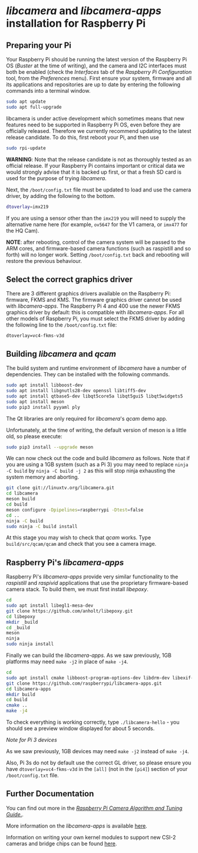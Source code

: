 # _libcamera_ and _libcamera-apps_ installation for Raspberry Pi

## Preparing your Pi

Your Raspberry Pi should be running the latest version of the Raspberry Pi OS (_Buster_ at the time of writing), and the camera and I2C interfaces must both be enabled (check the _Interfaces_ tab of the _Raspberry Pi Configuration_ tool, from the _Preferences_ menu). First ensure your system, firmware and all its applications and repositories are up to date by entering the following commands into a terminal window.

```bash
sudo apt update
sudo apt full-upgrade
```

libcamera is under active development which sometimes means that new features need to be supported in Raspberry Pi OS, even before they are officially released. Therefore we currently recommend updating to the latest release candidate. To do this, first reboot your Pi, and then use

```bash
sudo rpi-update
```

**WARNING**: Note that the release candidate is not as thoroughly tested as an official release. If your Raspberry Pi contains important or critical data we would strongly advise that it is backed up first, or that a fresh SD card is used for the purpose of trying _libcamera_.

Next, the `/boot/config.txt` file must be updated to load and use the camera driver, by adding the following to the bottom.

```bash
dtoverlay=imx219
```

If you are using a sensor other than the `imx219` you will need to supply the alternative name here (for example, `ov5647` for the V1 camera, or `imx477` for the HQ Cam).

**NOTE**: after rebooting, control of the camera system will be passed to the ARM cores, and firmware-based camera functions (such as raspistill and so forth) will no longer work. Setting `/boot/config.txt` back and rebooting will restore the previous behaviour.

## Select the correct graphics driver

There are 3 different graphics drivers available on the Raspberry Pi: firmware, FKMS and KMS. The firmware graphics driver cannot be used with _libcamera-apps_. The Raspberry Pi 4 and 400 use the newer FKMS graphics driver by default: this is compatible with _libcamera-apps_. For all other models of Raspberry Pi, you must select the FKMS driver by adding the following line to the `/boot/config.txt` file:

```
dtoverlay=vc4-fkms-v3d
```

## Building _libcamera_ and _qcam_

The build system and runtime environment of _libcamera_ have a number of dependencies. They can be installed with the following commands.

```bash
sudo apt install libboost-dev
sudo apt install libgnutls28-dev openssl libtiff5-dev
sudo apt install qtbase5-dev libqt5core5a libqt5gui5 libqt5widgets5
sudo apt install meson
sudo pip3 install pyyaml ply
```

The Qt libraries are only required for _libcamera_'s _qcam_ demo app.

Unfortunately, at the time of writing, the default version of meson is a little old, so please execute:

```bash
sudo pip3 install --upgrade meson
 ```

We can now check out the code and build _libcamera_ as follows. Note that if you are using a 1GB system (such as a Pi 3) you may need to replace `ninja -C build` by `ninja -C build -j 2` as this will stop ninja exhausting the system memory and aborting.

```bash
git clone git://linuxtv.org/libcamera.git
cd libcamera
meson build
cd build
meson configure -Dpipelines=raspberrypi -Dtest=false
cd ..
ninja -C build
sudo ninja -C build install
```

At this stage you may wish to check that _qcam_ works. Type `build/src/qcam/qcam` and check that you see a camera image.

## Raspberry Pi's _libcamera-apps_

Raspberry Pi's _libcamera-apps_ provide very similar functionality to the _raspistill_ and _raspivid_ applications that use the proprietary firmware-based camera stack. To build them, we must first install _libepoxy_.

```bash
cd
sudo apt install libegl1-mesa-dev
git clone https://github.com/anholt/libepoxy.git
cd libepoxy
mkdir _build
cd _build
meson
ninja
sudo ninja install
```

Finally we can build the _libcamera-apps_. As we saw previously, 1GB platforms may need `make -j2` in place of `make -j4`.

```bash
cd
sudo apt install cmake libboost-program-options-dev libdrm-dev libexif-dev
git clone https://github.com/raspberrypi/libcamera-apps.git
cd libcamera-apps
mkdir build
cd build
cmake ..
make -j4
```

To check everything is working correctly, type `./libcamera-hello` - you should see a preview window displayed for about 5 seconds.

*Note for Pi 3 devices*

As we saw previously, 1GB devices may need `make -j2` instead of `make -j4`.

Also, Pi 3s do not by default use the correct GL driver, so please ensure you have `dtoverlay=vc4-fkms-v3d` in the `[all]` (not in the `[pi4]`) section of your `/boot/config.txt` file.

## Further Documentation

You can find out more in the [_Raspberry Pi Camera Algorithm and Tuning Guide_.](https://datasheets.raspberrypi.org/camera/raspberry-pi-camera-guide.pdf).

More information on the _libcamera-apps_ is available [here](https://github.com/raspberrypi/libcamera-apps/blob/main/README.md).

Information on writing your own kernel modules to support new CSI-2 cameras and bridge chips can be found [here](csi-2-usage.md).
